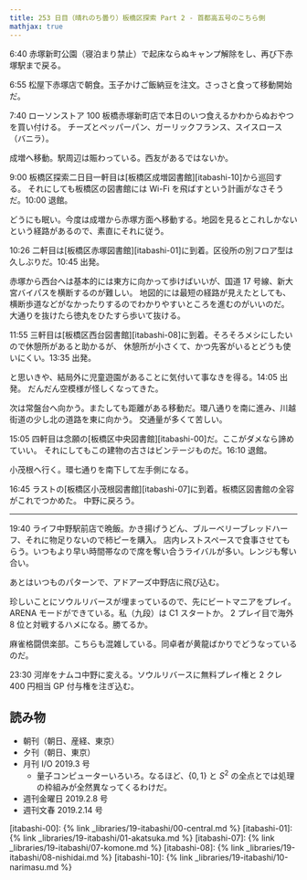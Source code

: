 ```yaml
---
title: 253 日目（晴れのち曇り）板橋区探索 Part 2 - 首都高五号のこちら側
mathjax: true
---
```


6:40 赤塚新町公園（寝泊まり禁止）で起床ならぬキャンプ解除をし、再び下赤塚駅まで戻る。

6:55 松屋下赤塚店で朝食。玉子かけご飯納豆を注文。さっさと食って移動開始だ。

7:40 ローソンストア 100 板橋赤塚新町店で本日のいつ食えるかわからぬおやつを買い付ける。
チーズとペッパーパン、ガーリックフランス、スイスロース（バニラ）。

成増へ移動。駅周辺は賑わっている。西友があるではないか。

9:00 板橋区探索二日目一軒目は[板橋区成増図書館][itabashi-10]から巡回する。
それにしても板橋区の図書館には Wi-Fi を飛ばすという計画がなさそうだ。10:00 退館。

どうにも眠い。今度は成増から赤塚方面へ移動する。地図を見るとこれしかないという経路があるので、素直にそれに従う。

10:26 二軒目は[板橋区赤塚図書館][itabashi-01]に到着。区役所の別フロア型は久しぶりだ。10:45 出発。

赤塚から西台へは基本的には東方に向かって歩けばいいが、国道 17 号線、新大宮バイパスを横断するのが難しい。
地図的には最短の経路が見えたとしても、横断歩道などがなかったりするのでわかりやすいところを進むのがいいのだ。
大通りを抜けたら徳丸をひたすら歩いて抜ける。

11:55 三軒目は[板橋区西台図書館][itabashi-08]に到着。そろそろメシにしたいので休憩所があると助かるが、
休憩所が小さくて、かつ先客がいるとどうも使いにくい。13:35 出発。

と思いきや、結局外に児童遊園があることに気付いて事なきを得る。14:05 出発。
だんだん空模様が怪しくなってきた。

次は常盤台へ向かう。またしても距離がある移動だ。環八通りを南に進み、川越街道の少し北の道路を東に向かう。
交通量が多くて苦しい。

15:05 四軒目は念願の[板橋区中央図書館][itabashi-00]だ。ここがダメなら諦めていい。
それにしてもこの建物の古さはビンテージものだ。16:10 退館。

小茂根へ行く。環七通りを南下して左手側になる。

16:45 ラストの[板橋区小茂根図書館][itabashi-07]に到着。板橋区図書館の全容がこれでつかめた。
中野に戻ろう。

----------

19:40 ライフ中野駅前店で晩飯。かき揚げうどん、ブルーベリーブレッドハーフ、それに物足りないので柿ピーを購入。
店内レストスペースで食事させてもらう。いつもより早い時間帯なので席を奪い合うライバルが多い。レンジも奪い合い。

あとはいつものパターンで、アドアーズ中野店に飛び込む。

珍しいことにソウルリバースが埋まっているので、先にビートマニアをプレイ。ARENA モードができている。私（九段）は C1 スタートか。
2 プレイ目で海外 8 位と対戦するハメになる。勝てるか。

麻雀格闘倶楽部。こちらも混雑している。同卓者が黄龍ばかりでどうなっているのだ。

23:30 河岸をナムコ中野に変える。ソウルリバースに無料プレイ権と 2 クレ 400 円相当 GP 付与権を注ぎ込む。

## 読み物

* 朝刊（朝日、産経、東京）
* 夕刊（朝日、東京）
* 月刊 I/O 2019.3 号
  * 量子コンピューターいろいろ。なるほど、$\lbrace 0, 1\rbrace$ と $S^2$ の全点とでは処理の枠組みが全然異なってくるわけだ。
* 週刊金曜日 2019.2.8 号
* 週刊文春 2019.2.14 号

[itabashi-00]: {% link _libraries/19-itabashi/00-central.md %}
[itabashi-01]: {% link _libraries/19-itabashi/01-akatsuka.md %}
[itabashi-07]: {% link _libraries/19-itabashi/07-komone.md %}
[itabashi-08]: {% link _libraries/19-itabashi/08-nishidai.md %}
[itabashi-10]: {% link _libraries/19-itabashi/10-narimasu.md %}
